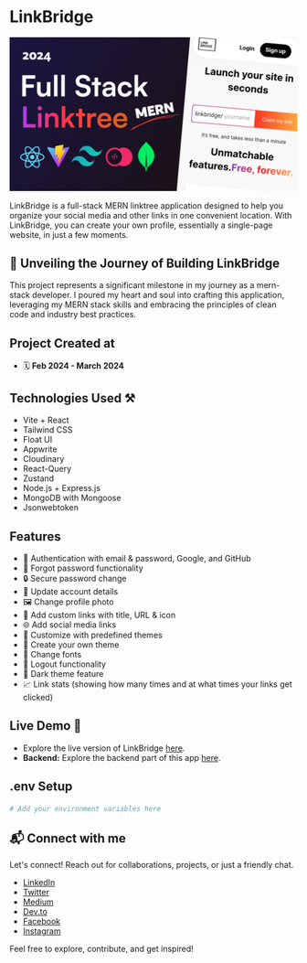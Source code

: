 # LinkBridge

![LinkBridge](/public/thumbnail.jpg)

LinkBridge is a full-stack MERN linktree application designed to help you organize your social media and other links in one convenient location. With LinkBridge, you can create your own profile, essentially a single-page website, in just a few moments.

## 🔴 Unveiling the Journey of Building LinkBridge

This project represents a significant milestone in my journey as a mern-stack developer. I poured my heart and soul into crafting this application, leveraging my MERN stack skills and embracing the principles of clean code and industry best practices.

## Project Created at

- 🗓 **Feb 2024 - March 2024**

## Technologies Used ⚒️

- Vite + React
- Tailwind CSS
- Float UI
- Appwrite
- Cloudinary
- React-Query
- Zustand
- Node.js + Express.js
- MongoDB with Mongoose
- Jsonwebtoken

## Features

- 👥 Authentication with email & password, Google, and GitHub
- 🔑 Forgot password functionality
- 🔒 Secure password change
- 💼 Update account details
- 🖼 Change profile photo
- 🔗 Add custom links with title, URL & icon
- 🌐 Add social media links
- 🎨 Customize with predefined themes
- 🎨 Create your own theme
- 📝 Change fonts
- 🚪 Logout functionality
- 🌙 Dark theme feature
- 📈 Link stats (showing how many times and at what times your links get clicked)

## Live Demo 🎉

- Explore the live version of LinkBridge [here](https://linkbridge.vercel.app).
- **Backend:** Explore the backend part of this app [here](#).

## .env Setup

```sh
# Add your environment variables here
```

## 📬 Connect with me

Let's connect! Reach out for collaborations, projects, or just a friendly chat.

- [LinkedIn](https://linkedin.com/in/fazlerabbidev)
- [Twitter](https://twitter.com/fazle_rabbi_dev)
- [Medium](https://medium.com/@fazle-rabbi-dev)
- [Dev.to](https://dev.to/fazle-rabbi-dev)
- [Facebook](https://facebook.com/fazlerabbidev)
- [Instagram](https://instagram.com/fazle_rabbi_dev)

Feel free to explore, contribute, and get inspired!
